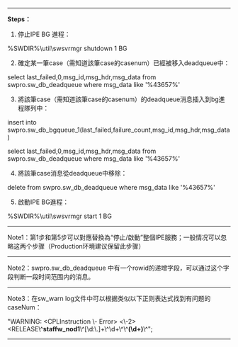 <!---
markmeta_author: wongoo
markmeta_date: 2012-05-30 06:09:47
slug: restart-dead-eai-steps-of-tibco-iprocess-sql-server
markmeta_title: Restart dead EAI steps of Tibco iProcess (SQL Server)
wordpress_id: 275
markmeta_categories: Experience
markmeta_tags: EAI,iProcess,Tibco
-->

* * *

**Steps：**

1. 停止IPE BG 進程：

%SWDIR%\util\swsvrmgr shutdown 1 BG

  


2. 確定某一筆case（需知道該筆case的casenum）已經被移入deadqueue中：

select last_failed,0,msg_id,msg_hdr,msg_data from swpro.sw_db_deadqueue where msg_data like '%43657%'

3. 將該筆case（需知道該筆case的casenum）的deadqueue消息插入到bg進程隊列中：

insert into swpro.sw_db_bgqueue_1(last_failed,failure_count,msg_id,msg_hdr,msg_data )

select last_failed,0,msg_id,msg_hdr,msg_data from swpro.sw_db_deadqueue where msg_data like '%43657%'

4. 將該筆case消息從deadqueue中移除：

delete from swpro.sw_db_deadqueue where msg_data like '%43657%'

  


5. 啟動IPE BG進程：

%SWDIR%\util\swsvrmgr start 1 BG

* * *

Note1：第1步和第5步可以對應替換為“停止/啟動”整個IPE服務；一般情况可以忽略这两个步骤（Production环境建议保留此步骤）

* * *

Note2：swpro.sw_db_deadqueue 中有一个rowid的递增字段，可以通过这个字段判断一段时间范围内的消息。

* * *

Note3：在sw_warn log文件中可以根据类似以下正则表达式找到有问题的caseNum：

"WARNING: <CPLInstruction \\- Error> <\\-2> <RELEASE> <RELEASE\\^**staffw_nod1**\\^[\\d:\\.]+\\^\\d+\\^\\^**(\\d+)**\\^";

* * *
